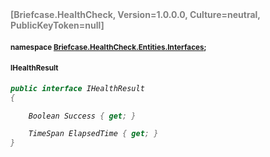 <h4 style='color: gray;margin:0; padding:0;'> [Briefcase.HealthCheck, Version=1.0.0.0, Culture=neutral, PublicKeyToken=null]</h4>

#### <small>namespace [Briefcase.HealthCheck.Entities.Interfaces](../Namespace/Briefcase.HealthCheck.Entities.Interfaces.md);</small>

#### <small>IHealthResult</small>

<i>

```csharp
public interface IHealthResult
{

	Boolean Success { get; }

	TimeSpan ElapsedTime { get; }
}
```

</i>
